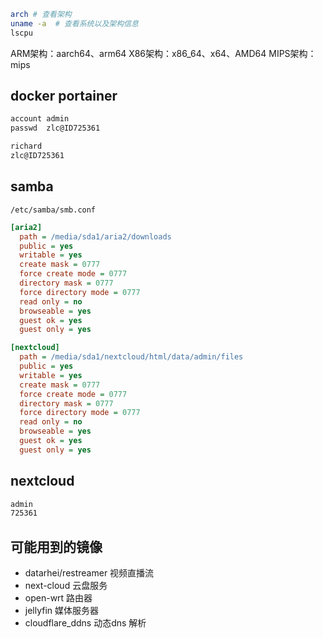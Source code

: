 ```bash
arch # 查看架构
uname -a  # 查看系统以及架构信息
lscpu
```
ARM架构：aarch64、arm64
X86架构：x86_64、x64、AMD64
MIPS架构：mips

## docker portainer

```tex
account	admin
passwd	zlc@ID725361

richard
zlc@ID725361

```

## samba
`/etc/samba/smb.conf`
```ini
[aria2]
  path = /media/sda1/aria2/downloads
  public = yes
  writable = yes
  create mask = 0777
  force create mode = 0777
  directory mask = 0777
  force directory mode = 0777
  read only = no
  browseable = yes
  guest ok = yes
  guest only = yes

[nextcloud]
  path = /media/sda1/nextcloud/html/data/admin/files
  public = yes
  writable = yes
  create mask = 0777
  force create mode = 0777
  directory mask = 0777
  force directory mode = 0777
  read only = no
  browseable = yes
  guest ok = yes
  guest only = yes
```



## nextcloud

```tex
admin
725361
```



## 可能用到的镜像

- datarhei/restreamer 视频直播流
- next-cloud 云盘服务
- open-wrt 路由器
- jellyfin 媒体服务器
- cloudflare_ddns 动态dns 解析
